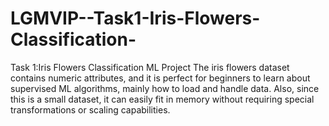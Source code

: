 # LGMVIP--Task1-Iris-Flowers-Classification-
Task 1:Iris Flowers Classification ML Project The iris flowers dataset contains numeric attributes, and it is perfect for beginners to learn about supervised ML algorithms, mainly how to load and handle data. Also, since this is a small dataset, it can easily fit in memory without requiring special transformations or scaling capabilities.
